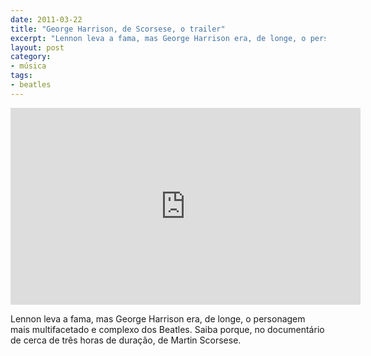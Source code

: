 ```yaml
---
date: 2011-03-22
title: "George Harrison, de Scorsese, o trailer"
excerpt: "Lennon leva a fama, mas George Harrison era, de longe, o personagem mais multifacetado e complexo dos Beatles"
layout: post
category: 
- música
tags:
- beatles
---
```


<iframe width="560" height="315" src="http://www.youtube.com/embed/AGMMXK-661M" frameborder="0" allowfullscreen></iframe>

Lennon leva a fama, mas George Harrison era, de longe, o personagem mais multifacetado e complexo dos Beatles. Saiba porque, no documentário de cerca de três horas de duração, de Martin Scorsese.